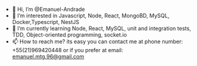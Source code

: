 - 👋 Hi, I’m @Emanuel-Andrade
- 👀 I’m interested in Javascript, Node, React, MongoBD, MySQL, Docker,Typescript, NestJS
- 🌱 I’m currently learning Node, React, MySQL,  unit and integration tests, TDD, Object-oriented programming, socket.io
- 📫 How to reach me? its easy you can contact me at phone number: +55(21)969420448 or if you prefer at email: emanuel.mtg.96@gmail.com

<!---
Emanuel-Andrade/Emanuel-Andrade is a ✨ special ✨ repository because its `README.md` (this file) appears on your GitHub profile.
You can click the Preview link to take a look at your changes.
--->
